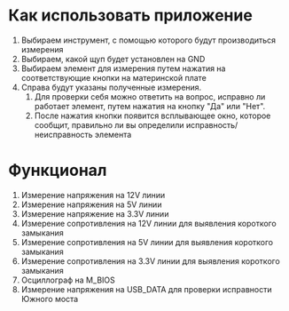 # Как использовать приложение
1. Выбираем инструмент, с помощью которого будут производиться измерения
2. Выбираем, какой щуп будет установлен на GND
3. Выбираем элемент для измерения путем нажатия на соответствующие кнопки на материнской плате
4. Справа будут указаны полученные измерения. 
   1. Для проверки себя можно ответить на вопрос, исправно ли работает элемент, путем нажатия на кнопку "Да" или "Нет". 
   2. После нажатия кнопки появится всплывающее окно, которое сообщит, правильно ли вы определили исправность/неисправность элемента

# Функционал

1. Измерение напряжения на 12V линии
2. Измерение напряжения на 5V линии
3. Измерение напряжение на 3.3V линии
4. Измерение сопротивления на 12V линии для выявления короткого замыкания
5. Измерение сопротивления на 5V линии для выявления короткого замыкания
6. Измерение сопротивления на 3.3V линии для выявления короткого замыкания
7. Осциллограф на M_BIOS
8. Измерение напряжения на USB_DATA для проверки исправности Южного моста